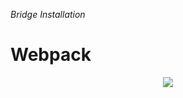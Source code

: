 _Bridge Installation_

# Webpack

<p align=center>
  <img src="https://user-images.githubusercontent.com/2712405/30784048-862b9ec8-a11b-11e7-8beb-65ab0eba524a.png"></img>
 <br><br>
</p>
